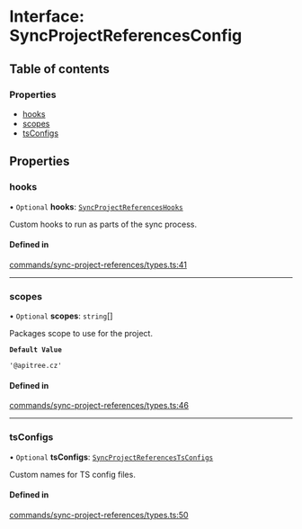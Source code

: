 # Interface: SyncProjectReferencesConfig

## Table of contents

### Properties

- [hooks](SyncProjectReferencesConfig.md#hooks)
- [scopes](SyncProjectReferencesConfig.md#scopes)
- [tsConfigs](SyncProjectReferencesConfig.md#tsconfigs)

## Properties

### hooks

• `Optional` **hooks**: [`SyncProjectReferencesHooks`](SyncProjectReferencesHooks.md)

Custom hooks to run as parts of the sync process.

#### Defined in

[commands/sync-project-references/types.ts:41](https://github.com/ApiTreeCZ/toolbox/blob/develop/packages/cli/src/commands/sync-project-references/types.ts#L41)

---

### scopes

• `Optional` **scopes**: `string`[]

Packages scope to use for the project.

**`Default Value`**

`'@apitree.cz'`

#### Defined in

[commands/sync-project-references/types.ts:46](https://github.com/ApiTreeCZ/toolbox/blob/develop/packages/cli/src/commands/sync-project-references/types.ts#L46)

---

### tsConfigs

• `Optional` **tsConfigs**: [`SyncProjectReferencesTsConfigs`](SyncProjectReferencesTsConfigs.md)

Custom names for TS config files.

#### Defined in

[commands/sync-project-references/types.ts:50](https://github.com/ApiTreeCZ/toolbox/blob/develop/packages/cli/src/commands/sync-project-references/types.ts#L50)
